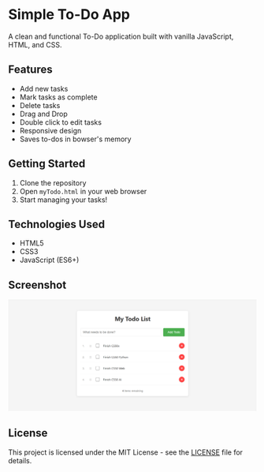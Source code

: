 # Simple To-Do App

A clean and functional To-Do application built with vanilla JavaScript, HTML, and CSS.

## Features
- Add new tasks
- Mark tasks as complete
- Delete tasks
- Drag and Drop
- Double click to edit tasks
- Responsive design
- Saves to-dos in bowser's memory

## Getting Started
1. Clone the repository
2. Open `myTodo.html` in your web browser
3. Start managing your tasks!

## Technologies Used
- HTML5
- CSS3
- JavaScript (ES6+)

## Screenshot
![To-Do App Screenshot](./images/screenshot.png)

## License
This project is licensed under the MIT License - see the [LICENSE](LICENSE) file for details.
